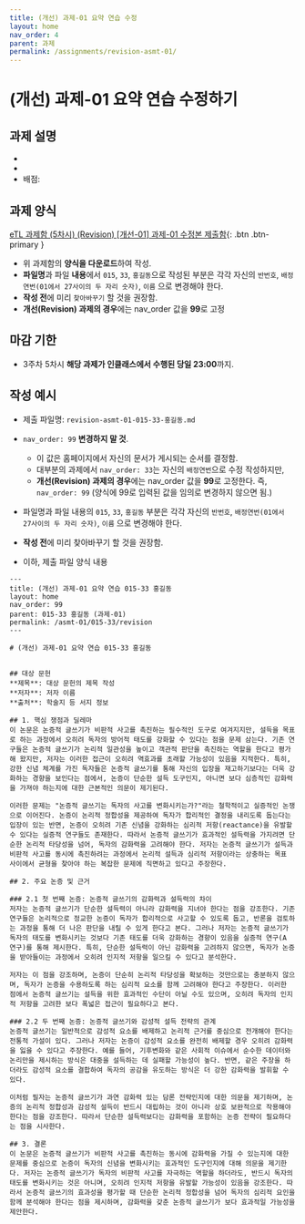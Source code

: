 ```yaml
---
title: (개선) 과제-01 요약 연습 수정
layout: home
nav_order: 4
parent: 과제
permalink: /assignments/revision-asmt-01/
---
```


# (개선) 과제-01 요약 연습 수정하기

## 과제 설명
-
-
- 배점: 

## 과제 양식

[eTL 과제함 (5차시) (Revision) [개선-01] 과제-01 수정본 제출함](https://myetl.snu.ac.kr/){: .btn .btn-primary }

- 위 과제함의 **양식을 다운로드**하여 작성.
- **파일명**과 파일 **내용**에서 `015`, `33`, `홍길동`으로 작성된 부분은 각각 자신의 `반번호`, `배정연번(01에서 27사이의 두 자리 숫자)`, `이름` 으로 변경해야 한다. 
- **작성 전**에 미리 `찾아바꾸기` 할 것을 권장함.
- **개선(Revision) 과제의 경우**에는 nav_order 값을 **99**로 고정

## 마감 기한

- 3주차 5차시 **해당 과제가 인클래스에서 수행된 당일 23:00**까지.


## 작성 예시

- 제출 파일명: `revision-asmt-01-015-33-홍길동.md` 
- `nav_order: 99` **변경하지 말 것**.
    - 이 값은 홈페이지에서 자신의 문서가 게시되는 순서를 결정함.
    - 대부분의 과제에서 `nav_order: 33`는 자신의 `배정연번`으로 수정 작성하지만,
    - **개선(Revision) 과제의 경우**에는 nav_order 값을 **99**로 고정한다. 즉, `nav_order: 99` (양식에 99로 입력된 값을 임의로 변경하지 않으면 됨.)
- 파일명과 파일 내용의 `015`, `33`, `홍길동` 부분은 각각 자신의 `반번호`, `배정연번(01에서 27사이의 두 자리 숫자)`, `이름` 으로 변경해야 한다. 
- **작성 전**에 미리 찾아바꾸기 할 것을 권장함.

- 이하, 제출 파일 양식 내용

```
---
title: (개선) 과제-01 요약 연습 015-33 홍길동
layout: home
nav_order: 99
parent: 015-33 홍길동 (과제-01)
permalink: /asmt-01/015-33/revision
---

# (개선) 과제-01 요약 연습 015-33 홍길동 


## 대상 문헌
**제목**: 대상 문헌의 제목 작성  
**저자**: 저자 이름  
**출처**: 학술지 등 서지 정보  

## 1. 핵심 쟁점과 딜레마  
이 논문은 논증적 글쓰기가 비판적 사고를 촉진하는 필수적인 도구로 여겨지지만, 설득을 목표로 하는 과정에서 오히려 독자의 방어적 태도를 강화할 수 있다는 점을 문제 삼는다. 기존 연구들은 논증적 글쓰기가 논리적 일관성을 높이고 객관적 판단을 촉진하는 역할을 한다고 평가해 왔지만, 저자는 이러한 접근이 오히려 역효과를 초래할 가능성이 있음을 지적한다. 특히, 강한 신념 체계를 가진 독자들은 논증적 글쓰기를 통해 자신의 입장을 재고하기보다는 더욱 강화하는 경향을 보인다는 점에서, 논증이 단순한 설득 도구인지, 아니면 보다 심층적인 감화력을 가져야 하는지에 대한 근본적인 의문이 제기된다.  

이러한 문제는 "논증적 글쓰기는 독자의 사고를 변화시키는가?"라는 철학적이고 실증적인 논쟁으로 이어진다. 논증이 논리적 정합성을 제공하여 독자가 합리적인 결정을 내리도록 돕는다는 입장이 있는 반면, 논증이 오히려 기존 신념을 강화하는 심리적 저항(reactance)을 유발할 수 있다는 실증적 연구들도 존재한다. 따라서 논증적 글쓰기가 효과적인 설득력을 가지려면 단순한 논리적 타당성을 넘어, 독자의 감화력을 고려해야 한다. 저자는 논증적 글쓰기가 설득과 비판적 사고를 동시에 촉진하려는 과정에서 논리적 설득과 심리적 저항이라는 상충하는 목표 사이에서 균형을 찾아야 하는 복잡한 문제에 직면하고 있다고 주장한다.  

## 2. 주요 논증 및 근거  

### 2.1 첫 번째 논증: 논증적 글쓰기의 감화력과 설득력의 차이  
저자는 논증적 글쓰기가 단순한 설득력이 아니라 감화력을 지녀야 한다는 점을 강조한다. 기존 연구들은 논리적으로 정교한 논증이 독자가 합리적으로 사고할 수 있도록 돕고, 반론을 검토하는 과정을 통해 더 나은 판단을 내릴 수 있게 한다고 본다. 그러나 저자는 논증적 글쓰기가 독자의 태도를 변화시키는 것보다 기존 태도를 더욱 강화하는 경향이 있음을 실증적 연구(A 연구)를 통해 제시한다. 특히, 단순한 설득력이 아닌 감화력을 고려하지 않으면, 독자가 논증을 받아들이는 과정에서 오히려 인지적 저항을 일으킬 수 있다고 분석한다.  

저자는 이 점을 강조하며, 논증이 단순히 논리적 타당성을 확보하는 것만으로는 충분하지 않으며, 독자가 논증을 수용하도록 하는 심리적 요소를 함께 고려해야 한다고 주장한다. 이러한 점에서 논증적 글쓰기는 설득을 위한 효과적인 수단이 아닐 수도 있으며, 오히려 독자의 인지적 저항을 고려한 보다 폭넓은 접근이 필요하다고 본다.  

### 2.2 두 번째 논증: 논증적 글쓰기와 감성적 설득 전략의 관계  
논증적 글쓰기는 일반적으로 감성적 요소를 배제하고 논리적 근거를 중심으로 전개해야 한다는 전통적 가설이 있다. 그러나 저자는 논증이 감성적 요소를 완전히 배제할 경우 오히려 감화력을 잃을 수 있다고 주장한다. 예를 들어, 기후변화와 같은 사회적 이슈에서 순수한 데이터와 논리만을 제시하는 방식은 대중을 설득하는 데 실패할 가능성이 높다. 반면, 같은 주장을 하더라도 감성적 요소를 결합하여 독자의 공감을 유도하는 방식은 더 강한 감화력을 발휘할 수 있다.  

이처럼 필자는 논증적 글쓰기가 과연 감화력 있는 담론 전략인지에 대한 의문을 제기하며, 논증의 논리적 정합성과 감성적 설득이 반드시 대립하는 것이 아니라 상호 보완적으로 작용해야 한다는 점을 강조한다. 따라서 단순한 설득력보다는 감화력을 포함하는 논증 전략이 필요하다는 점을 시사한다.  

## 3. 결론  
이 논문은 논증적 글쓰기가 비판적 사고를 촉진하는 동시에 감화력을 가질 수 있는지에 대한 문제를 중심으로 논증이 독자의 신념을 변화시키는 효과적인 도구인지에 대해 의문을 제기한다. 저자는 논증적 글쓰기가 독자의 비판적 사고를 자극하는 역할을 하더라도, 반드시 독자의 태도를 변화시키는 것은 아니며, 오히려 인지적 저항을 유발할 가능성이 있음을 강조한다. 따라서 논증적 글쓰기의 효과성을 평가할 때 단순한 논리적 정합성을 넘어 독자의 심리적 요인을 함께 분석해야 한다는 점을 제시하며, 감화력을 갖춘 논증적 글쓰기가 보다 효과적일 가능성을 제안한다.  

```


